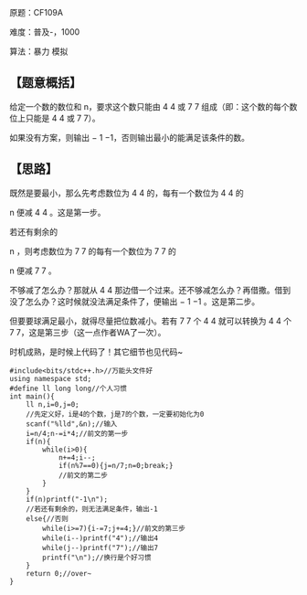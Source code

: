 原题：CF109A

难度：普及-，1000

算法：暴力 模拟

## 【题意概括】
给定一个数的数位和 n，要求这个数只能由 
4
4 或 
7
7 组成（即：这个数的每个数位上只能是 
4
4 或 
7
7）。

如果没有方案，则输出 
−
1
−1，否则输出最小的能满足该条件的数。

## 【思路】
既然是要最小，那么先考虑数位为 
4
4 的，每有一个数位为 
4
4 的 

n 便减 
4
4 。这是第一步。

若还有剩余的 

n ，则考虑数位为 
7
7 的每有一个数位为 
7
7 的 

n 便减 
7
7 。

不够减了怎么办？那就从 
4
4 那边借一个过来。还不够减怎么办？再借撒。借到没了怎么办？这时候就没法满足条件了，便输出 
−
1
−1 。这是第二步。

但要要球满足最小，就得尽量把位数减小。若有 
7
7 个 
4
4 就可以转换为 
4
4 个 
7
7，这是第三步（这一点作者WA了一次）。

时机成熟，是时候上代码了！其它细节也见代码~

```
#include<bits/stdc++.h>//万能头文件好
using namespace std;
#define ll long long//个人习惯
int main(){
	ll n,i=0,j=0;
	//先定义好，i是4的个数，j是7的个数，一定要初始化为0
	scanf("%lld",&n);//输入
	i=n/4;n-=i*4;//前文的第一步
	if(n){
		while(i>0){
			n+=4;i--;
			if(n%7==0){j=n/7;n=0;break;}
			//前文的第二步
		}
	}
	if(n)printf("-1\n");
	//若还有剩余的，则无法满足条件，输出-1
	else{//否则
		while(i>=7){i-=7;j+=4;}//前文的第三步
		while(i--)printf("4");//输出4
		while(j--)printf("7");//输出7
		printf("\n");//换行是个好习惯
	}
	return 0;//over~
}
```